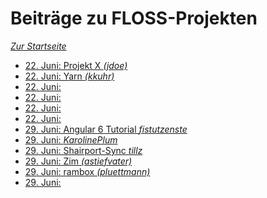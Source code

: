 Beiträge zu FLOSS-Projekten
===========================

*[Zur Startseite](./)*

- [22. Juni: Projekt X *(jdoe)*](#)
- [22. Juni: Yarn *(kkuhr)*](#)
- [22. Juni:](#)
- [22. Juni:](#)
- [22. Juni:](#)
- [22. Juni:](#)
- [29. Juni: Angular 6 Tutorial *fistutzenste*](#)
- [29. Juni: *KarolinePlum*](#)
- [29. Juni: Shairport-Sync *tillz*](https://github.com/mikebrady/shairport-sync)
- [29. Juni: Zim *(astiefvater)*](#)
- [29. Juni: rambox *(pluettmann)*](#)
- [29. Juni:](#)
